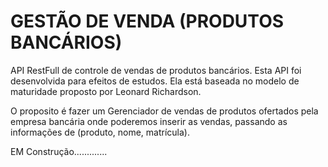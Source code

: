 # GESTÃO DE VENDA (PRODUTOS BANCÁRIOS)
API RestFull de controle de vendas de produtos bancários.
Esta API foi desenvolvida para efeitos de estudos. Ela está baseada no modelo de maturidade proposto por Leonard Richardson.

O proposito é fazer um Gerenciador de vendas de produtos ofertados pela empresa bancária onde poderemos inserir as vendas, passando as informações de (produto, nome, matrícula).

EM Construção.............
